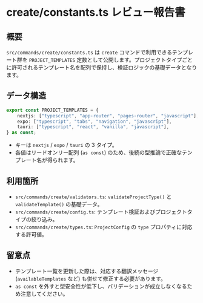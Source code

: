 # create/constants.ts レビュー報告書

## 概要

`src/commands/create/constants.ts` は `create` コマンドで利用できるテンプレート群を `PROJECT_TEMPLATES` 定数として公開します。プロジェクトタイプごとに許可されるテンプレート名を配列で保持し、検証ロジックの基礎データとなります。

## データ構造

```typescript
export const PROJECT_TEMPLATES = {
    nextjs: ["typescript", "app-router", "pages-router", "javascript"],
    expo: ["typescript", "tabs", "navigation", "javascript"],
    tauri: ["typescript", "react", "vanilla", "javascript"],
} as const;
```

- キーは `nextjs` / `expo` / `tauri` の 3 タイプ。
- 各値はリードオンリー配列 (`as const`) のため、後続の型推論で正確なテンプレート名が得られます。

## 利用箇所

- `src/commands/create/validators.ts`: `validateProjectType()` と `validateTemplate()` の基礎データ。
- `src/commands/create/config.ts`: テンプレート検証およびプロジェクトタイプの絞り込み。
- `src/commands/create/types.ts`: `ProjectConfig` の `type` プロパティに対応する許可値。

## 留意点

- テンプレート一覧を更新した際は、対応する翻訳メッセージ (`availableTemplates` など) も併せて修正する必要があります。
- `as const` を外すと型安全性が低下し、バリデーションが成立しなくなるため注意してください。